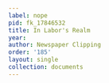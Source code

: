 ```yaml
---
label: nope
pid: fk_17846532
title: In Labor's Realm
year: 
author: Newspaper Clipping
order: '185'
layout: single
collection: documents
---
```

